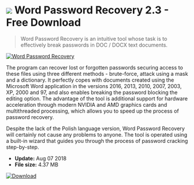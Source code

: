 # ![](https://cdn.softexe.net/static/icon/c/word-password-recovery-9934.png) Word Password Recovery 2.3 - Free Download

> Word Password Recovery is an intuitive tool whose task is to effectively break passwords in DOC / DOCX text documents.

[![Word Password Recovery](https://gallery.dpcdn.pl/imgc/Tools/83962/g_-_420x350_1.5_-_x7ea47f45-ac37-416b-9a91-9fe4362bbc90.png)](https://softexe.net/win/security-privacy/passwords/word-password-recovery:aacd.html)

The program can recover lost or forgotten passwords securing access to these files using three different methods - brute-force, attack using a mask and a dictionary. It perfectly copes with documents created using the Microsoft Word application in the versions 2016, 2013, 2010, 2007, 2003, XP, 2000 and 97, and also enables breaking the password blocking the editing option. The advantage of the tool is additional support for hardware acceleration through modern NVIDIA and AMD graphics cards and multithreaded processing, which allows you to speed up the process of password recovery.
 
 Despite the lack of the Polish language version, Word Password Recovery will certainly not cause any problems to anyone. The tool is operated using a built-in wizard that guides you through the process of password cracking step-by-step.


- **Update:** Aug 07 2018
- **File size:** 4.37 MB

[![Download](https://cdn.softexe.net/static/img/download.png)](https://softexe.net/win/security-privacy/passwords/word-password-recovery:aacd.html)

